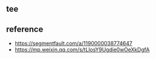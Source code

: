 ## tee

## reference

- https://segmentfault.com/a/1190000038774647
- https://mp.weixin.qq.com/s/tLlosY9Ugdie0wOeXkDgfA
